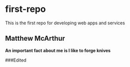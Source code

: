 # first-repo
This is the first repo for developing web apps and services

## Matthew McArthur
**An important fact about me is I like to forge knives**

###Edited